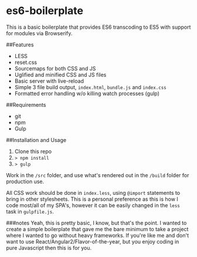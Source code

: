 # es6-boilerplate

This is a basic boilerplate that provides ES6 transcoding to ES5 with support for modules via Browserify.

##Features

* LESS
* reset.css
* Sourcemaps for both CSS and JS
* Uglified and minified CSS and JS files
* Basic server with live-reload
* Simple 3 file build output, `index.html`, `bundle.js` and `index.css`
* Formatted error handling w/o killing watch processes (gulp)

##Requirements

* git
* npm
* Gulp

##Installation and Usage

1. Clone this repo
2. `> npm install`
3. `> gulp`

Work in the `/src` folder, and use what's rendered out in the `/build` folder for production use.

All CSS work should be done in `index.less`, using `@import` statements to bring in other stylesheets.
This is a personal preference as this is how I code most/all of my SPA's, however it can be easily changed in the `less` task in `gulpfile.js`.

###notes
Yeah, this is pretty basic, I know, but that's the point. I wanted to create a simple boilerplate that gave me the bare minimum to take a project where I wanted to go without heavy frameworks. If you're like me and don't want to use React/Angular2/Flavor-of-the-year, but you enjoy coding in pure Javascript then this is for you.